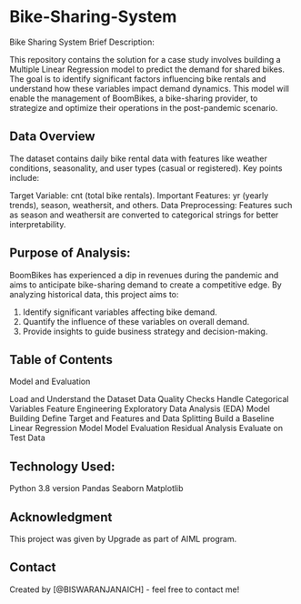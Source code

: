 # Bike-Sharing-System
Bike Sharing System
Brief Description:

This repository contains the solution for a case study involves building a Multiple Linear Regression model to predict the demand for shared bikes. 
The goal is to identify significant factors influencing bike rentals and understand how these variables impact demand dynamics. 
This model will enable the management of BoomBikes, a bike-sharing provider, to strategize and optimize their operations in the post-pandemic scenario.

## Data Overview
The dataset contains daily bike rental data with features like weather conditions, seasonality, and user types (casual or registered). Key points include:

Target Variable: cnt (total bike rentals).
Important Features: yr (yearly trends), season, weathersit, and others.
Data Preprocessing: Features such as season and weathersit are converted to categorical strings for better interpretability.

## Purpose of Analysis:

BoomBikes has experienced a dip in revenues during the pandemic and aims to anticipate bike-sharing demand to create a competitive edge. 
By analyzing historical data, this project aims to:

1. Identify significant variables affecting bike demand.
2. Quantify the influence of these variables on overall demand.
3. Provide insights to guide business strategy and decision-making.

## Table of Contents
Model and Evaluation

Load and Understand the Dataset
Data Quality Checks
Handle Categorical Variables
Feature Engineering
Exploratory Data Analysis (EDA)
Model Building
Define Target and Features and Data Splitting
Build a Baseline Linear Regression Model
Model Evaluation
Residual Analysis
Evaluate on Test Data


## Technology Used:

Python 3.8 version
Pandas
Seaborn
Matplotlib

## Acknowledgment
This project was given by Upgrade as part of AIML program.

## Contact
Created by [@BISWARANJANAICH] - feel free to contact me!
